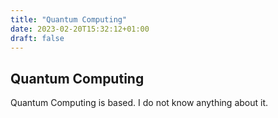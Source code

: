 ```yaml
---
title: "Quantum Computing"
date: 2023-02-20T15:32:12+01:00
draft: false
---
```

## Quantum Computing
Quantum Computing is based. I do not know anything about it.
